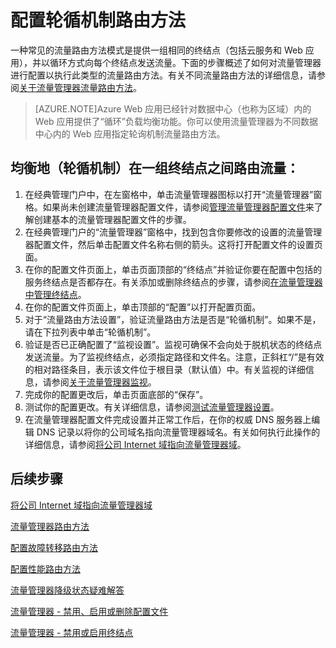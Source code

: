 <properties
   pageTitle="配置流量管理器轮循机制流量路由方法 | Azure"
   description="本文将帮助你为流量管理器终结点配置“循环”负载均衡。"
   services="traffic-manager"
   documentationCenter=""
   authors="joaoma"
   manager="carmonm"
   editor="tysonn" />
<tags 
   ms.service="traffic-manager"
   ms.devlang="na"
   ms.topic="article"
   ms.tgt_pltfrm="na"
   ms.workload="infrastructure-services"
   ms.date="10/18/2016"
   wacn.date="01/09/2017"
   ms.author="sewhee" />

# 配置轮循机制路由方法

一种常见的流量路由方法模式是提供一组相同的终结点（包括云服务和 Web 应用），并以循环方式向每个终结点发送流量。下面的步骤概述了如何对流量管理器进行配置以执行此类型的流量路由方法。有关不同流量路由方法的详细信息，请参阅[关于流量管理器流量路由方法](/documentation/articles/traffic-manager-routing-methods/)。

>[AZURE.NOTE]Azure Web 应用已经针对数据中心（也称为区域）内的 Web 应用提供了“循环”负载均衡功能。你可以使用流量管理器为不同数据中心内的 Web 应用指定轮询机制流量路由方法。

## 均衡地（轮循机制）在一组终结点之间路由流量：

1. 在经典管理门户中，在左窗格中，单击流量管理器图标以打开“流量管理器”窗格。如果尚未创建流量管理器配置文件，请参阅[管理流量管理器配置文件](/documentation/articles/traffic-manager-manage-profiles/)来了解创建基本的流量管理器配置文件的步骤。
2. 在经典管理门户的“流量管理器”窗格中，找到包含你要修改的设置的流量管理器配置文件，然后单击配置文件名称右侧的箭头。这将打开配置文件的设置页面。
3. 在你的配置文件页面上，单击页面顶部的“终结点”并验证你要在配置中包括的服务终结点是否都存在。有关添加或删除终结点的步骤，请参阅[在流量管理器中管理终结点](/documentation/articles/traffic-manager-endpoints/)。
4. 在你的配置文件页面上，单击顶部的“配置”以打开配置页面。
5. 对于“流量路由方法设置”，验证流量路由方法是否是“轮循机制”。如果不是，请在下拉列表中单击“轮循机制”。
6. 验证是否已正确配置了“监视设置”。监视可确保不会向处于脱机状态的终结点发送流量。为了监视终结点，必须指定路径和文件名。注意，正斜杠“/”是有效的相对路径条目，表示该文件位于根目录（默认值）中。有关监视的详细信息，请参阅[关于流量管理器监视](/documentation/articles/traffic-manager-monitoring/)。
7. 完成你的配置更改后，单击页面底部的“保存”。
8. 测试你的配置更改。有关详细信息，请参阅[测试流量管理器设置](/documentation/articles/traffic-manager-testing-settings/)。
9. 在流量管理器配置文件完成设置并正常工作后，在你的权威 DNS 服务器上编辑 DNS 记录以将你的公司域名指向流量管理器域名。有关如何执行此操作的详细信息，请参阅[将公司 Internet 域指向流量管理器域](/documentation/articles/traffic-manager-point-internet-domain/)。

## 后续步骤


[将公司 Internet 域指向流量管理器域](/documentation/articles/traffic-manager-point-internet-domain/)

[流量管理器路由方法](/documentation/articles/traffic-manager-routing-methods/)

[配置故障转移路由方法](/documentation/articles/traffic-manager-configure-failover-routing-method/)

[配置性能路由方法](/documentation/articles/traffic-manager-configure-performance-routing-method/)

[流量管理器降级状态疑难解答](/documentation/articles/traffic-manager-troubleshooting-degraded/)

[流量管理器 - 禁用、启用或删除配置文件](/documentation/articles/disable-enable-or-delete-a-profile/)

[流量管理器 - 禁用或启用终结点](/documentation/articles/disable-or-enable-an-endpoint/)

 

<!---HONumber=Mooncake_Quality_Review_0104_2017-->